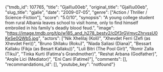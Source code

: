 {"tmdb_id": 107765, "title": "Gjall\u00eb", "original_title": "Gjall\u00eb", "slug_title": "gjalle", "date": "2009-07-05", "genre": ["Action / Thriller / Science-Fiction"], "score": "5.0/10", "synopsis": "A young college student from rural Albania leaves school to visit home, only to find himself embroiled in his family's deadly blood feud.", "image": "https://image.tmdb.org/t/p/w185_and_h278_bestv2/cDf3rGVmvcZhrvssU0KeSe0QWb5.jpg", "actors": ["Nik Xhelilaj (Koli)", "Xhevdet Ferri (Zefi (as Xhevdet Feri))", "Bruno Shllaku (Roku)", "Niada Saliasi (Diana)", "Bessart Kallaku (Fikja (as Besart Kallaku))", "Luli Bitri (The Pool Girl)", "Romir Zalla (Tiku)", "Tinka Kurti (Fatima's Grandmother)", "Reshat Arbana (Godfather)", "Arqile Lici (Mediator)", "Eni Cani (Fatime)"], "comments": [], "recommandations_id": [], "youtube_key": "notfound"}